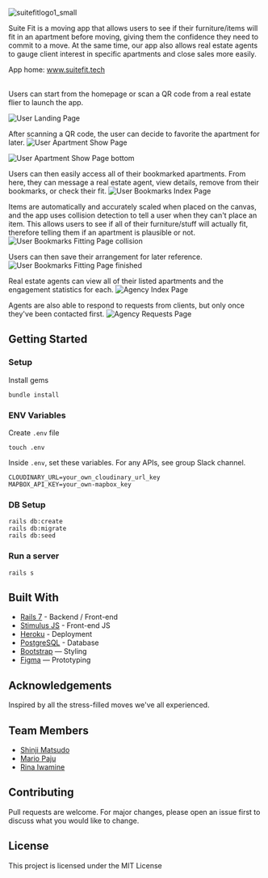 ![suitefitlogo1_small](https://github.com/RLMP44/SuiteFit/assets/109778611/f6898223-a485-4c3e-ac84-919d35c1b14c)


Suite Fit is a moving app that allows users to see if their furniture/items will fit in an apartment before moving, giving them the confidence they need to commit to a move.
At the same time, our app also allows real estate agents to gauge client interest in specific apartments and close sales more easily.


App home: www.suitefit.tech


<br>
Users can start from the homepage or scan a QR code from a real estate flier to launch the app.

![User Landing Page](https://github.com/RLMP44/SuiteFit/assets/109778611/4a63061f-f24d-416f-bef0-2293694823ca)

After scanning a QR code, the user can decide to favorite the apartment for later.
![User Apartment Show Page](https://github.com/RLMP44/SuiteFit/assets/109778611/bf2001cf-d272-4bde-895e-3ed3120182e3)

![User Apartment Show Page bottom](https://github.com/RLMP44/SuiteFit/assets/109778611/acc610e6-16da-44a4-9001-3bceeebad22b)

Users can then easily access all of their bookmarked apartments. From here, they can message a real estate agent, view details, remove from their bookmarks, or check their fit.
![User Bookmarks Index Page](https://github.com/RLMP44/SuiteFit/assets/109778611/46200a22-4002-4bfa-98ba-31bec79d1d4a)

Items are automatically and accurately scaled when placed on the canvas, and the app uses collision detection to tell a user when they can't place an item.
This allows users to see if all of their furniture/stuff will actually fit, therefore telling them if an apartment is plausible or not.
![User Bookmarks Fitting Page collision](https://github.com/RLMP44/SuiteFit/assets/109778611/751142ad-49ca-495f-ae05-b22a1225daf1)

Users can then save their arrangement for later reference.
![User Bookmarks Fitting Page finished](https://github.com/RLMP44/SuiteFit/assets/109778611/fd95aa6e-a1fe-4d42-9ed7-83d687b03361)

Real estate agents can view all of their listed apartments and the engagement statistics for each.
![Agency Index Page](https://github.com/RLMP44/SuiteFit/assets/109778611/64608c1b-87c1-45e7-8344-eb143efc78c3)

Agents are also able to respond to requests from clients, but only once they've been contacted first.
![Agency Requests Page](https://github.com/RLMP44/SuiteFit/assets/109778611/d6808279-cb1f-4c15-a84a-f9bd0770c6e7)



## Getting Started
### Setup

Install gems
```
bundle install
```

### ENV Variables
Create `.env` file
```
touch .env
```
Inside `.env`, set these variables. For any APIs, see group Slack channel.
```
CLOUDINARY_URL=your_own_cloudinary_url_key
MAPBOX_API_KEY=your_own-mapbox_key
```

### DB Setup
```
rails db:create
rails db:migrate
rails db:seed
```

### Run a server
```
rails s
```

## Built With
- [Rails 7](https://guides.rubyonrails.org/) - Backend / Front-end
- [Stimulus JS](https://stimulus.hotwired.dev/) - Front-end JS
- [Heroku](https://heroku.com/) - Deployment
- [PostgreSQL](https://www.postgresql.org/) - Database
- [Bootstrap](https://getbootstrap.com/) — Styling
- [Figma](https://www.figma.com) — Prototyping

## Acknowledgements
Inspired by all the stress-filled moves we've all experienced.

## Team Members
- [Shinji Matsudo](https://github.com/vShinji)
- [Mario Paju](https://github.com/MarioPaju1991)
- [Rina Iwamine](https://github.com/herah-s)

## Contributing
Pull requests are welcome. For major changes, please open an issue first to discuss what you would like to change.

## License
This project is licensed under the MIT License
